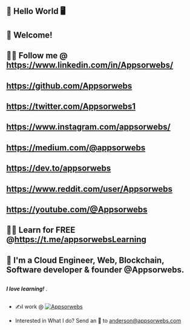 ## 👋 Hello World 🖥️

## 🔮 Welcome!

<!-- <img src='https://res.cloudinary.com/appsorwebs/image/upload/v1658158447/APPSORWEBS_LTD_US_BANNER_dlksjv.png' > -->

## 👨‍💻 Follow me @ https://www.linkedin.com/in/Appsorwebs/
## https://github.com/Appsorwebs
## https://twitter.com/Appsorwebs1
## https://www.instagram.com/appsorwebs/
## https://medium.com/@appsorwebs
## https://dev.to/appsorwebs
## https://www.reddit.com/user/Appsorwebs
## https://youtube.com/@Appsorwebs
## 👨‍💻 Learn for FREE @https://t.me/appsorwebsLearning

## 🧙 I'm a Cloud Engineer, Web, Blockchain, Software developer & founder @Appsorwebs.
##
<strong><em> I love learning! </em></strong>.
##
- ✍️I work @ <a href="https://appsorwebs.com" target="_blank"><img alt="Appsorwebs" src="https://img.shields.io/badge/-Appsorwebs-2962FF?logo=Appsorwebs&style=flat-square" /></a>



- Interested in What I do? Send an 📧 to anderson@appsorwebs.com


<p>


</p>

<!-- Appsorwebs/Appsorwebs is a ✨ special ✨ repository because its `README.md` (this file) appears on your GitHub profile.
You can click the Preview link to take a look at your changes.
